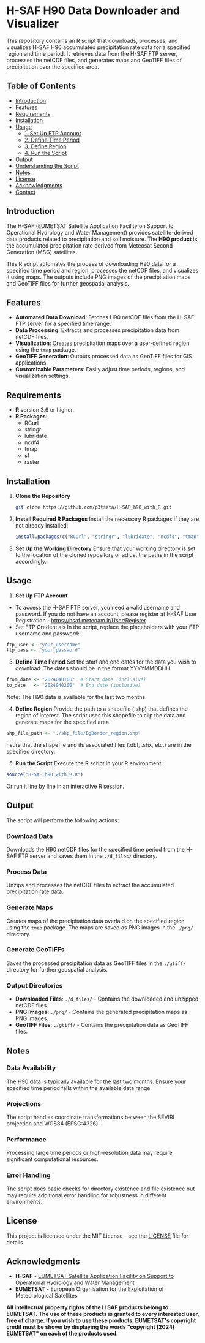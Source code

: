 # H-SAF H90 Data Downloader and Visualizer

This repository contains an R script that downloads, processes, and visualizes H-SAF H90 accumulated precipitation rate data for a specified region and time period. It retrieves data from the H-SAF FTP server, processes the netCDF files, and generates maps and GeoTIFF files of precipitation over the specified area.

## Table of Contents

- [Introduction](#introduction)
- [Features](#features)
- [Requirements](#requirements)
- [Installation](#installation)
- [Usage](#usage)
  - [1. Set Up FTP Account](#1-set-up-ftp-account)
  - [2. Define Time Period](#2-define-time-period)
  - [3. Define Region](#3-define-region)
  - [4. Run the Script](#4-run-the-script)
- [Output](#output)
- [Understanding the Script](#understanding-the-script)
- [Notes](#notes)
- [License](#license)
- [Acknowledgments](#acknowledgments)
- [Contact](#contact)

## Introduction

The H-SAF (EUMETSAT Satellite Application Facility on Support to Operational Hydrology and Water Management) provides satellite-derived data products related to precipitation and soil moisture. The **H90 product** is the accumulated precipitation rate derived from Meteosat Second Generation (MSG) satellites.

This R script automates the process of downloading H90 data for a specified time period and region, processes the netCDF files, and visualizes it using maps. The outputs include PNG images of the precipitation maps and GeoTIFF files for further geospatial analysis.

## Features

- **Automated Data Download**: Fetches H90 netCDF files from the H-SAF FTP server for a specified time range.
- **Data Processing**: Extracts and processes precipitation data from netCDF files.
- **Visualization**: Creates precipitation maps over a user-defined region using the `tmap` package.
- **GeoTIFF Generation**: Outputs processed data as GeoTIFF files for GIS applications.
- **Customizable Parameters**: Easily adjust time periods, regions, and visualization settings.

## Requirements

- **R** version 3.6 or higher.
- **R Packages**:
  - RCurl
  - stringr
  - lubridate
  - ncdf4
  - tmap
  - sf
  - raster

## Installation

1. **Clone the Repository**

   ```bash
   git clone https://github.com/p3tsata/H-SAF_h90_with_R.git
   
2. **Install Required R Packages**
   Install the necessary R packages if they are not already installed:
   ```r
   install.packages(c("RCurl", "stringr", "lubridate", "ncdf4", "tmap", "sf", "raster"))

3. **Set Up the Working Directory**
   Ensure that your working directory is set to the location of the cloned repository or adjust the paths in the script     accordingly.
## Usage
1. **Set Up FTP Account**
  - To access the H-SAF FTP server, you need a valid username and password. If you do not have an account, please register at H-SAF User Registration - https://hsaf.meteoam.it/User/Register
  - Set FTP Credentials
In the script, replace the placeholders with your FTP username and password:
```r
ftp_user <- "your_username"
ftp_pass <- "your_password"
```

3. **Define Time Period**
Set the start and end dates for the data you wish to download. The dates should be in the format YYYYMMDDHH.
```r
from_date <- "2024040100"  # Start date (inclusive)
to_date   <- "2024040200"  # End date (inclusive)
```
Note: The H90 data is available for the last two months.

4. **Define Region**
Provide the path to a shapefile (.shp) that defines the region of interest. The script uses this shapefile to clip the data and generate maps for the specified area.
```r
shp_file_path <- "./shp_file/BgBorder_region.shp"
```
nsure that the shapefile and its associated files (.dbf, .shx, etc.) are in the specified directory.

5. **Run the Script**
Execute the R script in your R environment:
```r
source("H-SAF_h90_with_R.R")
```
Or run it line by line in an interactive R session.

## Output

The script will perform the following actions:

### Download Data

Downloads the H90 netCDF files for the specified time period from the H-SAF FTP server and saves them in the `./d_files/` directory.

### Process Data

Unzips and processes the netCDF files to extract the accumulated precipitation rate data.

### Generate Maps

Creates maps of the precipitation data overlaid on the specified region using the `tmap` package. The maps are saved as PNG images in the `./png/` directory.

### Generate GeoTIFFs

Saves the processed precipitation data as GeoTIFF files in the `./gtiff/` directory for further geospatial analysis.

### Output Directories

- **Downloaded Files**: `./d_files/` - Contains the downloaded and unzipped netCDF files.
- **PNG Images**: `./png/` - Contains the generated precipitation maps as PNG images.
- **GeoTIFF Files**: `./gtiff/` - Contains the precipitation data as GeoTIFF files.

## Notes

### Data Availability

The H90 data is typically available for the last two months. Ensure your specified time period falls within the available data range.

### Projections

The script handles coordinate transformations between the SEVIRI projection and WGS84 (EPSG:4326).

### Performance

Processing large time periods or high-resolution data may require significant computational resources.

### Error Handling

The script does basic checks for directory existence and file existence but may require additional error handling for robustness in different environments.

## License

This project is licensed under the MIT License - see the [LICENSE](LICENSE) file for details.

## Acknowledgments

- **H-SAF** - [EUMETSAT Satellite Application Facility on Support to Operational Hydrology and Water Management](https://hsaf.meteoam.it/)
- **EUMETSAT** - European Organisation for the Exploitation of Meteorological Satellites

**All intellectual property rights of the H SAF products belong to EUMETSAT. The use of these products is granted to every interested user, free of charge. If you wish to use these products, EUMETSAT's copyright credit must be shown by displaying the words "copyright (2024) EUMETSAT" on each of the products used.**
